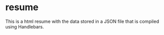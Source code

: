 # resume

This is a html resume with the data stored in a JSON file that is compiled using Handlebars.
